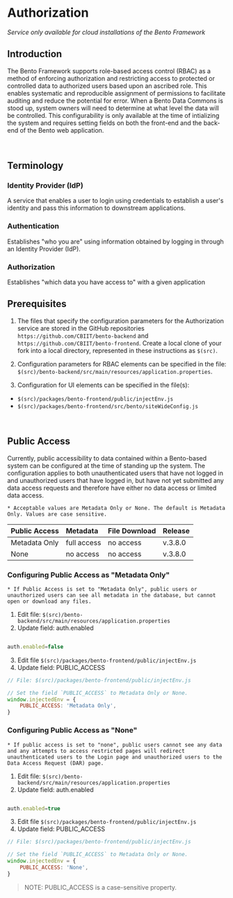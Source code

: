 # Authorization
*Service only available for cloud installations of the Bento Framework*
## Introduction
The Bento Framework supports role-based access control (RBAC) as a method of enforcing authorization and restricting access to protected or controlled data to authorized users based upon an ascribed role. This enables systematic and reproducible assignment of permissions to facilitate auditing and reduce the potential for error. When a Bento Data Commons is stood up, system owners will need to determine at what level the data will be controlled. This configurability is only available at the time of intializing the system and requires setting fields on both the front-end and the back-end of the Bento web application.


<p>&nbsp;</p>

## Terminology

### Identity Provider (IdP)
A service that enables a user to login using credentials to establish a user's identity and pass this information to downstream applications.

### Authentication 
Establishes "who you are" using information obtained by logging in through an Identity Provider (IdP).

### Authorization
Establishes "which data you have access to" with a given application

## Prerequisites
1. The files that specify the configuration parameters for the Authorization service are stored in the GitHub repositories `https://github.com/CBIIT/bento-backend` and `https://github.com/CBIIT/bento-frontend`. Create a local clone of your fork into a local directory, represented in these instructions as `$(src)`.

2. Configuration parameters for RBAC elements can be specified in the file: `$(src)/bento-backend/src/main/resources/application.properties`.

3. Configuration for UI elements can be specified in the file(s): 
* `$(src)/packages/bento-frontend/public/injectEnv.js`
* `$(src)/packages/bento-frontend/src/bento/siteWideConfig.js`

<p>&nbsp;</p>

## Public Access
   Currently, public accessibility to data contained within a Bento-based system can be configured at the time of standing up the system. The configuration applies to both unauthenticated users that have not logged in and unauthorized users that have logged in, but have not yet submitted any data access requests and therefore have either no data access or limited data access.

    * Acceptable values are Metadata Only or None. The default is Metadata Only. Values are case sensitive. 

|Public Access|Metadata|File Download|Release
|:-------------|:--------|:-------------|:-------|
|Metadata Only |full access|no access| v.3.8.0|
|None|no access|no access|v.3.8.0|

### Configuring Public Access as "Metadata Only"

	* If Public Access is set to "Metadata Only", public users or unauthorized users can see all metadata in the database, but cannot open or download any files.

 1. Edit file: `$(src)/bento-backend/src/main/resources/application.properties`
 2. Update field: auth.enabled
 ```javascript

auth.enabled=false

```
 3. Edit file `$(src)/packages/bento-frontend/public/injectEnv.js`
 4. Update field: PUBLIC_ACCESS
```javascript
// File: $(src)/packages/bento-frontend/public/injectEnv.js

// Set the field `PUBLIC_ACCESS` to Metadata Only or None.
window.injectedEnv = {
	PUBLIC_ACCESS: 'Metadata Only',
}
```

### Configuring Public Access as "None"

	* If public access is set to "none", public users cannot see any data and any attempts to access restricted pages will redirect unauthenticated users to the Login page and unauthorized users to the Data Access Request (DAR) page.
 1. Edit file: `$(src)/bento-backend/src/main/resources/application.properties`
 2. Update field: auth.enabled
 ```javascript

auth.enabled=true

```
 3. Edit file `$(src)/packages/bento-frontend/public/injectEnv.js`
 4. Update field: PUBLIC_ACCESS
```javascript
// File: $(src)/packages/bento-frontend/public/injectEnv.js

// Set the field `PUBLIC_ACCESS` to Metadata Only or None.
window.injectedEnv = {
	PUBLIC_ACCESS: 'None',
}
```

> NOTE: PUBLIC_ACCESS is a case-sensitive property.